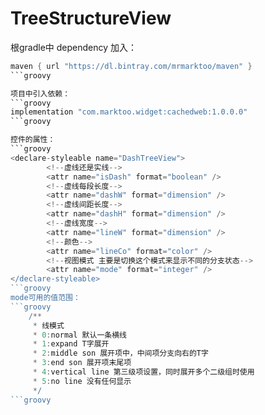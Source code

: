 # TreeStructureView

根gradle中 dependency 加入：
```groovy
maven { url "https://dl.bintray.com/mrmarktoo/maven" }
```groovy

项目中引入依赖：
```groovy
implementation "com.marktoo.widget:cachedweb:1.0.0.0"
```groovy

控件的属性：
```groovy
<declare-styleable name="DashTreeView">
        <!--虚线还是实线-->
        <attr name="isDash" format="boolean" />
        <!--虚线每段长度-->
        <attr name="dashW" format="dimension" />
        <!--虚线间距长度-->
        <attr name="dashH" format="dimension" />
        <!--虚线宽度-->
        <attr name="lineW" format="dimension" />
        <!--颜色-->
        <attr name="lineCo" format="color" />
        <!--视图模式 主要是切换这个模式来显示不同的分支状态-->
        <attr name="mode" format="integer" />
</declare-styleable>
```groovy
mode可用的值范围：
```groovy
    /**
     * 线模式
     * 0:normal 默认一条横线
     * 1:expand T字展开
     * 2:middle son 展开项中，中间项分支向右的T字
     * 3:end son 展开项末尾项
     * 4:vertical line 第三级项设置，同时展开多个二级组时使用
     * 5:no line 没有任何显示
     */
```groovy
